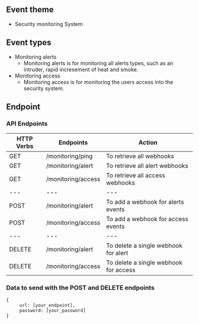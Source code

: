 ## Event theme
- Security monitoring System

## Event types
- Monitoring alerts
    - Monitoring alerts is for monitoring all alerts types, such as an intruder, rapid incresement of heat and smoke.
- Monitoring access
    - Monitoring access is for monitoring the users access into the security system.


## Endpoint
### API Endpoints
| HTTP Verbs | Endpoints | Action |
| --- | --- | --- |
| GET | /monitoring/ping | To retrieve all webhooks |
| GET | /monitoring/alert | To retrieve all alert webhooks |
| GET | /monitoring/access | To retrieve all access webhooks |
| --- | --- | --- |
| POST | /monitoring/alert | To add a webhook for alerts events |
| POST | /monitoring/access | To add a webhook for access events |
| --- | --- | --- |
| DELETE | /monitoring/alert | To delete a single webhook for alert |
| DELETE | /monitoring/access | To delete a single webhook for access |

### Data to send with the POST and DELETE endpoints
````
{
     url: [your_endpoint], 
     password: [your_password] 
}
````